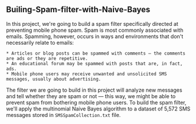 ## Builing-Spam-filter-with-Naive-Bayes

In this project, we're going to build a spam filter specifically directed at preventing mobile phone spam. Spam is most commonly associated with emails. Spamming, however, occurs in ways and environments that don't necessarily relate to emails:

    * Articles or blog posts can be spammed with comments — the comments are ads or they are repetitive.
    * An educational forum may be spammed with posts that are, in fact, ads.
    * Mobile phone users may receive unwanted and unsolicited SMS messages, usually about advertising.

The filter we are going to build in this project will analyze new messages and tell whether they are spam or not — this way, we might be able to prevent spam from bothering mobile phone users. To build the spam filter, we'll apply the multinomial Naive Bayes algorithm to a dataset of 5,572 SMS messages stored in `SMSSpamCollection.txt` file.
